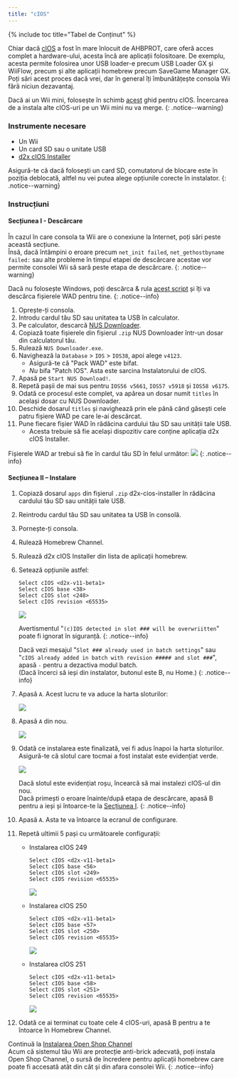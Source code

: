 ```yaml
---
title: "cIOS"
---
```


{% include toc title="Tabel de Conținut" %}

Chiar dacă [cIOS](https://wiibrew.org/wiki/Custom_IOS) a fost în mare înlocuit de AHBPROT, care oferă acces complet a hardware-ului, acesta încă are aplicații folositoare. De exemplu, acesta permite folosirea unor USB loader-e precum USB Loader GX și WiiFlow, precum și alte aplicații homebrew precum SaveGame Manager GX. Poți sări acest proces dacă vrei, dar în general îți îmbunătățește consola Wii fără niciun dezavantaj.

Dacă ai un Wii mini, folosește în schimb [acest](cios-mini) ghid pentru cIOS. Încercarea de a instala alte cIOS-uri pe un Wii mini nu va merge.
{: .notice--warning}

### Instrumente necesare

* Un Wii
* Un card SD sau o unitate USB
* [d2x cIOS Installer](/assets/files/d2x-cios-installer.zip)

Asigură-te că dacă folosești un card SD, comutatorul de blocare este în poziția deblocată, altfel nu vei putea alege opțiunile corecte în instalator.
{: .notice--warning}

### Instrucțiuni

#### Secțiunea I - Descărcare

În cazul în care consola ta Wii are o conexiune la Internet, poți sări peste această secțiune.<br> Însă, dacă întâmpini o eroare precum `net_init failed`, `net_gethostbyname failed:` sau alte probleme în timpul etapei de descărcare acestae vor permite consolei Wii să sară peste etapa de descărcare.
{: .notice--warning}

Dacă nu folosește Windows, poți descărca & rula [acest script](/assets/files/d2x_offline_ios.sh) și îți va descărca fișierele WAD pentru tine.
{: .notice--info}

1. Oprește-ți consola.
1. Introdu cardul tău SD sau unitatea ta USB în calculator.
1. Pe calculator, descarcă [NUS Downloader](https://github.com/WiiDatabase/nusdownloader/releases/latest/download/NUSD-Mod-NUS-Fix.zip).
1. Copiază toate fișierele din fișierul `.zip` NUS Downloader într-un dosar din calculatorul tău.
1. Rulează `NUS Downloader.exe`.
1. Navighează la `Database` > `IOS` > `IOS38`, apoi alege `v4123`.
    + Asigură-te că "Pack WAD" este bifat.
    + *Nu* bifa "Patch IOS". Asta este sarcina Instalatorului de cIOS.
1. Apasă pe `Start NUS Download!`.
1. Repetă pașii de mai sus pentru `IOS56 v5661`, `IOS57 v5918` și `IOS58 v6175`.
1. Odată ce procesul este complet, va apărea un dosar numit `titles` în același dosar cu NUS Downloader.
1. Deschide dosarul `titles` și navighează prin ele până când găsești cele patru fișiere WAD pe care le-ai descărcat.
1. Pune fiecare fișier WAD în rădăcina cardului tău SD sau unității tale USB.
    + Acesta trebuie să fie același dispozitiv care conține aplicația d2x cIOS Installer.

Fișierele WAD ar trebui să fie în cardul tău SD în felul următor: ![](/images/cios/d2x_offline_ios.png)
{: .notice--info}

#### Secțiunea II – Instalare


1. Copiază dosarul `apps` din fișierul `.zip` d2x-cios-installer în rădăcina cardului tău SD sau unității tale USB.
1. Reintrodu cardul tău SD sau unitatea ta USB în consolă.
1. Pornește-ți consola.
1. Rulează Homebrew Channel.
1. Rulează d2x cIOS Installer din lista de aplicații homebrew.
1. Setează opțiunile astfel:

    ```
    Select cIOS <d2x-v11-beta1>
    Select cIOS base <38>
    Select cIOS slot <248>
    Select cIOS revision <65535>
    ```

    ![](/images/cios/d2x_v11_248.png)

    Avertismentul "`(c)IOS detected in slot ### will be overwriitten`" poate fi ignorat în siguranță.
    {: .notice--info}

    Dacă vezi mesajul "`Slot ### already used in batch settings`" sau "`cIOS already added in batch with revision ##### and slot ###`", apasă `-` pentru a dezactiva modul batch. <br> (Dacă încerci să ieși din instalator, butonul este B, nu Home.)
    {: .notice--info}

1. Apasă `A`. Acest lucru te va aduce la harta sloturilor:

    ![](/images/cios/d2x_summary.png)

1. Apasă `A` din nou.

    ![](/images/cios/d2x_installation.png)

1. Odată ce instalarea este finalizată, vei fi adus înapoi la harta sloturilor. Asigură-te că slotul care tocmai a fost instalat este evidențiat verde.

    ![](/images/cios/d2x_log.png)

    Dacă slotul este evidențiat roșu, încearcă să mai instalezi cIOS-ul din nou. <br> Dacă primești o eroare înainte/după etapa de descărcare, apasă B pentru a ieși și întoarce-te la [Secțiunea I](#section-i---downloading).
    {: .notice--info}

1. Apasă `A`. Asta te va întoarce la ecranul de configurare.
1. Repetă ultimii 5 pași cu următoarele configurații:

    + Instalarea cIOS 249

        ```
        Select cIOS <d2x-v11-beta1>
        Select cIOS base <56>
        Select cIOS slot <249>
        Select cIOS revision <65535>
        ```

        ![](/images/cios/d2x_v11_249.png)

    + Instalarea cIOS 250

        ```
        Select cIOS <d2x-v11-beta1>
        Select cIOS base <57>
        Select cIOS slot <250>
        Select cIOS revision <65535>
        ```

        ![](/images/cios/d2x_v11_250.png)

    + Instalarea cIOS 251

        ```
        Select cIOS <d2x-v11-beta1>
        Select cIOS base <58>
        Select cIOS slot <251>
        Select cIOS revision <65535>
        ```

        ![](/images/cios/d2x_v11_251.png)

1. Odată ce ai terminat cu toate cele 4 cIOS-uri, apasă B pentru a te întoarce în Homebrew Channel.

Continuă la [Instalarea Open Shop Channel](osc) <br> Acum că sistemul tău Wii are protecție anti-brick adecvată, poți instala Open Shop Channel, o sursă de încredere pentru aplicații homebrew care poate fi accesată atât din cât și din afara consolei Wii.
{: .notice--info}
